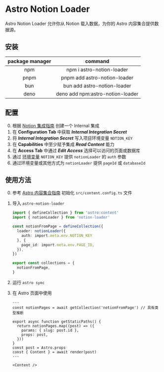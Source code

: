 # Astro Notion Loader

Astro Notion Loader 允许你从 Notion 载入数据，为你的 Astro 内容集合提供数据源。

## 安装

| package manager |             command              |
| :-------------: | :------------------------------: |
|       npm       |    npm i astro-notion-loader     |
|      pnpm       |   pnpm add astro-notion-loader   |
|       bun       |   bun add astro-notion-loader    |
|      deno       | deno add npm:astro-notion-loader |

## 配置

0. 根据 [Notion 集成指南][notion-integration-guide] 创建一个 Internal 集成
1. 在 **Configuration Tab** 中获取 **_Internal Integration Secret_**
2. 将 **_Internal Integration Secret_** 写入项目环境变量 `NOTION_KEY`
3. 在 **Capabilities** 中至少赋予集成 **_Read Content_** 能力
4. 在 **Access Tab** 中通过 **_Edit Access_** 选择可以访问的页面或数据库
5. 通过 [环境变量][astro-environment] `NOTION_KEY` 提供 `notionLoader` 的 `auth` 参数
6. 通过环境变量或其他方式为 `notionLoader` 提供 `pageId` 或 `databaseId`

## 使用方法

0. 参考 [Astro 内容集合指南][astro-content-collections] 初始化 `src/content.config.ts` 文件
1. 导入 `astro-notion-loader`

   ```ts
   import { defineCollection } from 'astro:content'
   import { notionLoader } from 'notion-loader'

   const notionFromPage = defineCollection({
     loader: notionLoader({
       auth: import.meta.env.NOTION_KEY
     }, {
       page_id: import.meta.env.PAGE_ID,
     }),
   })

   export const collections = {
     notionFromPage,
   }
   ```

2. 运行 `astro sync`
3. 在 Astro 页面中使用

   ```astro
   ---
   const notionPages = await getCollection('notionFromPage') // 具有类型推断

   export async function getStaticPaths() {
     return notionPages.map((post) => ({
       params: { slug: post.id },
       props: post,
     }))
   }
   const post = Astro.props
   const { Content } = await render(post)
   ---

   <Content />
   ```

[notion-integration-guide]: https://developers.notion.com/docs/create-a-notion-integration#create-your-integration-in-notion
[astro-environment]: https://docs.astro.build/en/guides/environment-variables/#type-safe-environment-variables
[astro-content-collections]: https://docs.astro.build/en/guides/content-collections/#defining-collections
